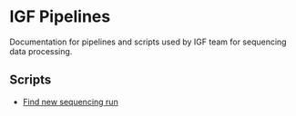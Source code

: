 # IGF Pipelines
Documentation for pipelines and scripts used by IGF team for sequencing data processing.

## Scripts
  * [Find new sequencing run](scripts/find_new_seqrun_and_prepare_md5.md)
